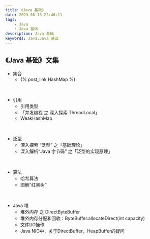 ```yaml
---
title: 《Java 基础》
date: 2023-08-13 22:46:11
tags:
    - Java
    - Java 基础
description: Java 基础
keywords: Java,Java 基础
---
```


## 《Java 基础》文集

* 集合  
    - {% post_link HashMap %}

<br>

* 引用  
    - 引用类型  
    - 「并发编程 之 深入探索 ThreadLocal」  
    - WeakHashMap

<br>

* 泛型  
    - 深入探索 “泛型” 之「基础理论」  
    - 深入解析“Java 字节码” 之「泛型的实现原理」  

<br>

* 算法  
    - 哈希算法  
    - 图解“红黑树”  

<br>

* Java 堆  
    - 堆外内存 之 DirectByteBuffer  
    - 堆外内存分配和回收：ByteBuffer.allocateDirect(int capacity)  
    - 文件I/O操作  
    - Java NIO中，关于DirectBuffer，HeapBuffer的疑问

